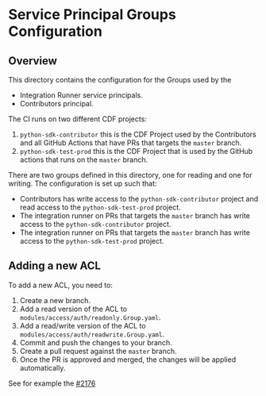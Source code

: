 # Service Principal Groups Configuration

## Overview

This directory contains the configuration for the Groups used by the 
* Integration Runner service principals.
* Contributors principal.

The CI runs on two different CDF projects:

1. `python-sdk-contributor` this is the CDF Project used by the Contributors
    and all GitHub Actions that have PRs that targets the `master` branch.
2. `python-sdk-test-prod` this is the CDF Project that is used by the GitHub actions that 
    runs on the `master` branch.

There are two groups defined in this directory, one for reading and one for writing. 
The configuration is set up such that:

* Contributors has write access to the `python-sdk-contributor` project
  and read access to the `python-sdk-test-prod` project.
* The integration runner on PRs that targets the `master` branch has write access to the 
  `python-sdk-contributor` project.
* The integration runner on PRs that targets the `master` branch has write access to the 
  `python-sdk-test-prod` project.

## Adding a new ACL

To add a new ACL, you need to:

1. Create a new branch.
2. Add a read version of the ACL to `modules/access/auth/readonly.Group.yaml`.
3. Add a read/write version of the ACL to `modules/access/auth/readwrite.Group.yaml`.
4. Commit and push the changes to your branch.
5. Create a pull request against the `master` branch.
6. Once the PR is approved and merged, the changes will be applied automatically.

See for example the [#2176](https://github.com/cognitedata/cognite-sdk-python/pull/2176)
